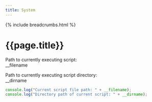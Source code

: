 ```yaml
---
title: System
---
```


{% include breadcrumbs.html %}

# {{page.title}}

Path to currently executing script:  
\_\_filename

Path to currently executing script directory:  
\_\_dirname

```typescript
console.log("Current script file path: " + __filename);
console.log("Directory path of current script: " + __dirname);
```
